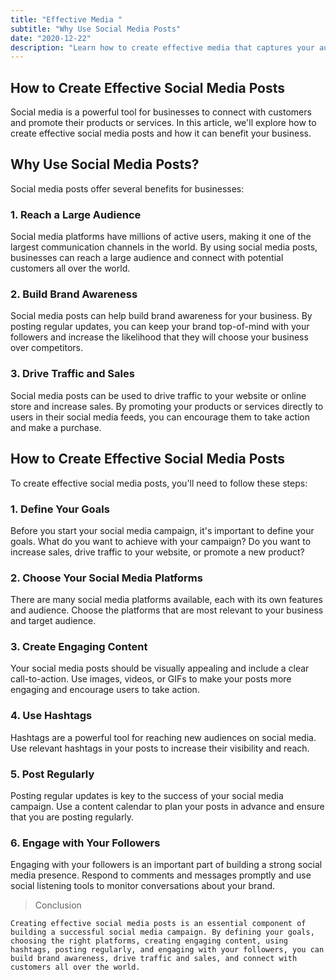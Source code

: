 ```yaml
---
title: "Effective Media "
subtitle: "Why Use Social Media Posts"
date: "2020-12-22"
description: "Learn how to create effective media that captures your audience's attention. From eye-catching visuals to compelling messaging, discover the key elements that make your media stand out and drive results."
---
```


## How to Create Effective Social Media Posts

Social media is a powerful tool for businesses to connect with customers and promote their products or services. In this article, we'll explore how to create effective social media posts and how it can benefit your business.

## Why Use Social Media Posts?

Social media posts offer several benefits for businesses:

### 1. Reach a Large Audience

Social media platforms have millions of active users, making it one of the largest communication channels in the world. By using social media posts, businesses can reach a large audience and connect with potential customers all over the world.

### 2. Build Brand Awareness

Social media posts can help build brand awareness for your business. By posting regular updates, you can keep your brand top-of-mind with your followers and increase the likelihood that they will choose your business over competitors.

### 3. Drive Traffic and Sales

Social media posts can be used to drive traffic to your website or online store and increase sales. By promoting your products or services directly to users in their social media feeds, you can encourage them to take action and make a purchase.

## How to Create Effective Social Media Posts

To create effective social media posts, you'll need to follow these steps:

### 1. Define Your Goals

Before you start your social media campaign, it's important to define your goals. What do you want to achieve with your campaign? Do you want to increase sales, drive traffic to your website, or promote a new product?

### 2. Choose Your Social Media Platforms

There are many social media platforms available, each with its own features and audience. Choose the platforms that are most relevant to your business and target audience.

### 3. Create Engaging Content

Your social media posts should be visually appealing and include a clear call-to-action. Use images, videos, or GIFs to make your posts more engaging and encourage users to take action.

### 4. Use Hashtags

Hashtags are a powerful tool for reaching new audiences on social media. Use relevant hashtags in your posts to increase their visibility and reach.

### 5. Post Regularly

Posting regular updates is key to the success of your social media campaign. Use a content calendar to plan your posts in advance and ensure that you are posting regularly.

### 6. Engage with Your Followers

Engaging with your followers is an important part of building a strong social media presence. Respond to comments and messages promptly and use social listening tools to monitor conversations about your brand.

> Conclusion

    Creating effective social media posts is an essential component of building a successful social media campaign. By defining your goals, choosing the right platforms, creating engaging content, using hashtags, posting regularly, and engaging with your followers, you can build brand awareness, drive traffic and sales, and connect with customers all over the world.
